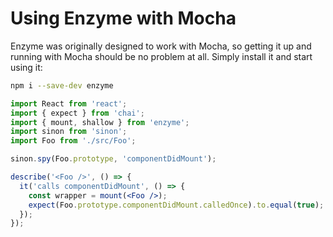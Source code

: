 # Using Enzyme with Mocha

Enzyme was originally designed to work with Mocha, so getting it up and running with Mocha should
be no problem at all. Simply install it and start using it:

```bash
npm i --save-dev enzyme
```

```jsx
import React from 'react';
import { expect } from 'chai';
import { mount, shallow } from 'enzyme';
import sinon from 'sinon';
import Foo from './src/Foo';

sinon.spy(Foo.prototype, 'componentDidMount');

describe('<Foo />', () => {
  it('calls componentDidMount', () => {
    const wrapper = mount(<Foo />);
    expect(Foo.prototype.componentDidMount.calledOnce).to.equal(true);
  });
});

```
